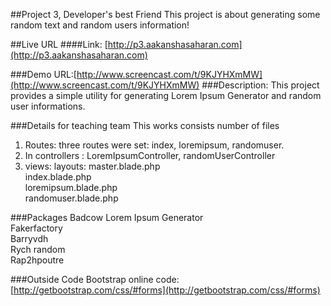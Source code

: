 ##Project 3, Developer's best Friend
This project is about generating some random text and random users information!


##Live URL
####Link: [http://p3.aakanshasaharan.com](http://p3.aakanshasaharan.com)

###Demo
URL:[http://www.screencast.com/t/9KJYHXmMW](http://www.screencast.com/t/9KJYHXmMW)
###Description:
This project provides a simple utility for generating Lorem Ipsum Generator and random user informations.



###Details for teaching team
This works consists number of files<br>
1. Routes: three routes were set: index, loremipsum, randomuser.<br>
2. In controllers : LoremIpsumController, randomUserController<br>
3. views: layouts:
master.blade.php<br>
          index.blade.php<br>
          loremipsum.blade.php<br>
          randomuser.blade.php<br>

###Packages
Badcow Lorem Ipsum Generator<br>
Fakerfactory<br>
Barryvdh<br>
Rych random<br>
Rap2hpoutre<br>

###Outside Code
Bootstrap online code:[http://getbootstrap.com/css/#forms](http://getbootstrap.com/css/#forms)
